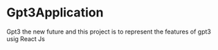 # Gpt3Application
Gpt3 the new future and this project is to represent the features of gpt3 usig React Js
